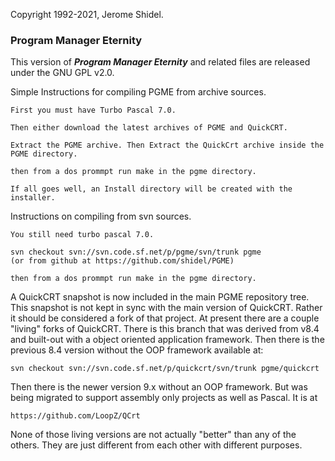 Copyright 1992-2021, Jerome Shidel.

### Program Manager Eternity

This version of **_Program Manager Eternity_** and related files are released under the GNU GPL v2.0.

Simple Instructions for compiling PGME from archive sources.

	First you must have Turbo Pascal 7.0.

	Then either download the latest archives of PGME and QuickCRT.

	Extract the PGME archive. Then Extract the QuickCrt archive inside the PGME directory.

	then from a dos prommpt run make in the pgme directory.

	If all goes well, an Install directory will be created with the installer.

Instructions on compiling from svn sources.

	You still need turbo pascal 7.0.

	svn checkout svn://svn.code.sf.net/p/pgme/svn/trunk pgme
	(or from github at https://github.com/shidel/PGME)

	then from a dos prommpt run make in the pgme directory.

A QuickCRT snapshot is now included in the main PGME repository tree. This
snapshot is not kept in sync with the main version of QuickCRT. Rather
it should be considered a fork of that project. At present there are a couple
"living" forks of QuickCRT. There is this branch that was derived from
v8.4 and built-out with a object oriented application framework. Then there
is the previous 8.4 version without the OOP framework available at:

    svn checkout svn://svn.code.sf.net/p/quickcrt/svn/trunk pgme/quickcrt

Then there is the newer version 9.x without an OOP framework. But was being
migrated to support assembly only projects as well as Pascal. It is at

    https://github.com/LoopZ/QCrt

None of those living versions are not actually "better" than any of the others.
They are just different from each other with different purposes.
